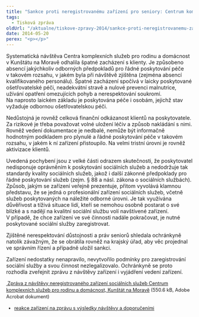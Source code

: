 ```yaml
---
title: "Sankce proti neregistrovanému zařízení pro seniory: Centrum komplexních služeb, Kunštát na Moravě"
tags:
  - Tisková zpráva
oldUrl: "/aktualne/tiskove-zpravy-2014/sankce-proti-neregistrovanemu-zarizeni-pro-seniory-centrum-komplexnich-sluzeb-kunstat-na-m"
date: 2014-05-20
perex: "<p></p>"
---
```


<!-- imported from the old website -->

<p>Systematická návštěva Centra komplexních služeb pro rodinu a domácnost v Kunštátu na Moravě odhalila špatné zacházení s klienty. Je způsobeno absencí jakýchkoliv odborných předpokladů pro řádné poskytování péče v takovém rozsahu, v jakém byla při návštěvě zjištěna (zejména absencí kvalifikovaného personálu). Špatné zacházení spočívá v laicky poskytované ošetřovatelské péči, neadekvátní stravě a nulové prevenci malnutrice, užívání opatření omezujících pohyb a nerespektování soukromí. Na naprosto laickém základu je poskytována péče i osobám, jejichž stav vyžaduje odbornou ošetřovatelskou péči. </p> <p>Nedůstojná je rovněž celková finanční odkázanost klientů na poskytovatele. Za rizikové je třeba považovat volné uložení léčiv a způsob nakládání s nimi. Rovněž vedení dokumentace je nedbalé, nemůže být informačně hodnotným podkladem pro plynulé a řádné poskytování péče v takovém rozsahu, v jakém k ní zařízení přistoupilo. Na velmi tristní úrovni je rovněž aktivizace klientů. </p> <p>Uvedená pochybení jsou z velké části odrazem skutečnosti, že poskytovatel nedisponuje oprávněním k poskytování sociálních služeb a nedodržuje tak standardy kvality sociálních služeb, jakož i další zákonné předpoklady pro řádné poskytování služeb (zejm. § 88 a násl. zákona o sociálních službách). Způsob, jakým se zařízení veřejně prezentuje, přitom vyvolává klamnou představu, že se jedná o profesionální zařízení sociálních služeb, včetně služeb poskytovaných na náležité odborné úrovni. Je tak využívána důvěřivost a tíživá situace lidí, kteří se nemohou osobně postarat o své blízké a s nadějí na kvalitní sociální službu volí navštívené zařízení. V případě, že chce zařízení ve své činnosti nadále pokračovat, je nutné poskytované sociální služby zaregistrovat. </p> <p>Zjištěné nerespektování důstojnosti a práv seniorů shledala ochránkyně natolik závažným, že se obrátila rovněž na krajský úřad, aby věc projednal ve správním řízení a případně uložil sankci.</p><p> Zařízení nedostatky nenapravilo, nevytvořilo podmínky pro zaregistrování sociální služby a svou činnost nezlegalizovalo. Ochránkyně se proto rozhodla zveřejnit zprávu z návštěvy zařízení i vyjádření vedení zařízení.</p><p style="line-height: 17.92px; font-size: 12.8px;"><a title="Otevření do nového okna" href="/uploads-import/ochrana_osob/ZARIZENI/Socialni_sluzby/Kunstat_ZZ.pdf" target="_blank"> Zpráva z návštěvy neregistrovaného zařízení sociálních služeb Centrum komplexních služeb pro rodinu a domácnost, Kunštát na Moravě</a> (550.6 kB, Adobe Acrobat dokument)</p><ul style="line-height: 17.92px; font-size: 12.8px; background-color: initial;"><li><a href="/uploads-import/ochrana_osob/ZARIZENI/Socialni_sluzby/Kunstat-reakce.pdf" target="_blank" style="line-height: 17.92px; font-size: 12.8px; background-color: initial;"></a><a href="/uploads-import/ochrana_osob/ZARIZENI/Socialni_sluzby/Kunstat-reakce.pdf" target="_blank" style="font-size: 12.8px; line-height: 17.92px; background-color: initial;">reakce zařízení na zprávu s výsledky návštěvy a doporučeními</a></li></ul>
